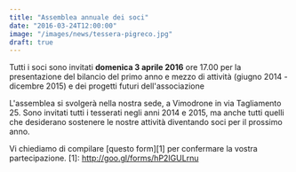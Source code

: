 ```yaml
---
title: "Assemblea annuale dei soci"
date: "2016-03-24T12:00:00"
image: "/images/news/tessera-pigreco.jpg"
draft: true
---
```


Tutti i soci sono invitati **domenica 3 aprile 2016** ore 17.00
per la presentazione del bilancio del primo anno e mezzo di attività
(giugno 2014 - dicembre 2015) e dei progetti futuri dell'associazione

L'assemblea si svolgerà nella nostra sede,
a Vimodrone in via Tagliamento 25.
Sono invitati tutti i tesserati negli anni 2014 e 2015, ma anche tutti quelli che desiderano sostenere le nostre attività diventando soci per il prossimo anno.

Vi chiediamo di compilare [questo form][1] per confermare la vostra partecipazione.
[1]: http://goo.gl/forms/hP2IGULrnu 
